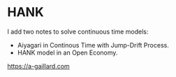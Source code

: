 # HANK

I add two notes to solve continuous time models:

  - Aiyagari in Continous Time with Jump-Drift Process.
  - HANK model in an Open Economy.
  
https://a-gaillard.com
